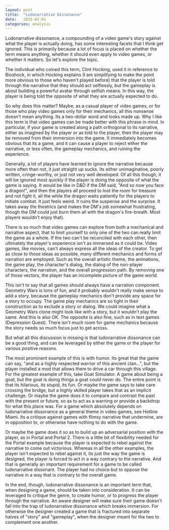 ```yaml
---
layout: post
title:  "Ludonarrative Dissonance"
date:   2015-02-01
categories: analysis
---
```


Ludonarrative dissonance, a compounding of a video game's story against what the player is actually doing, has some interesting facets that I think get ignored. This is primarily because a lot of focus is placed on whether the term means anything, whether it should even apply to video games, or whether it matters. So let's explore the topic.

The individual who coined this term, Clint Hocking, used it in reference to Bioshock, in which Hocking explains (I am simplifying to make the point more obvious to those who haven't played before) that the player is told through the narrative that they should act selflessly, but the gameplay is about building a powerful avatar through selfish means. In this way, the player is being told the opposite of what they are actually expected to do.

So why does this matter? Maybe, as a casual player of video games, or for those who play video games only for their mechanics, all this nonsense doesn't mean anything. Its a two-dollar word and looks made up. Why I like this term is that video games can be made better with this phrase in mind. In particular, if your game is created along a path orthogonal to its narrative, either as imagined by the player or as told to the player, then the player may be removed from their immersion into the game. It immediately becomes obvious that its a game, and it can cause a player to reject either the narrative, or less often, the gameplay mechanics, and ruining the experience.

Generally, a lot of players have learned to ignore the narrative because more often than not, it just straight up sucks. Its either unimaginative, poorly written, cringe-worthy, or just not very well developed. Of all this though, it will be ignored most quickly if the player is doing the opposite of what the game is saying. It would be like in D&D if the DM said, "And so now you face a dragon!", and then the players all proceed to loot the room for treasure and not fight it, all the while the dragon waits patiently for the players to initiate combat. It just feels weird. It ruins the suspense and the surprise. It takes away the theatrics (and makes the DM's job somewhat frustrating, though the DM could just burn them all with the dragon's fire-breath. Most players wouldn't enjoy that).

There is so much that video games can explore from both a mechanical and narrative aspect, that to limit yourself to only one of the two can really limit the game as a whole. If the two can't be reconciled with each other, then ultimately the player's experience isn't as immersed as it could be. Video games, like movies, can't always express all the ideas of the creator. To get as close to those ideas as possible, many different mechanics and forms of narration are employed. Such as the overall artistic theme, the animations, the game play, the character's dialog, the dialog of the non-player characters, the narration, and the overall progression path. By removing one of those vectors, the player has an incomplete picture of the game world.

This isn't to say that all games should always have a narration component. Geometry Wars is tons of fun, and it probably wouldn't really make sense to add a story, because the gameplay mechanics don't provide any space for a story to occupy. The game play mechanics are so tight in their construction as to exclude a story or dialog. We could imagine what a Geometry Wars clone might look like with a story, but it wouldn't play the same. And this is also OK. The opposite is also fine, such as in text games (Depression Quest). There isn't much room for game mechanics because the story needs so much focus just to get across.

But what all this discussion is missing is that ludonarrative dissonance can be a good thing, and can be leveraged by either the game or the player for various positive reasons.

The most prominent example of this is with humor. Its great that the game can say, "and as a highly respected warrior of this ancient clan...", but the player installed a mod that allows them to drive a car through this village. For the greatest example of this, take Goat Simulator. A game about being a goat, but the goat is doing things a goat could never do. The entire point is that its hilarious, its stupid, its fun. Or maybe the game says to take care crossing the bridge, but a highly skilled player takes that as an implicit challenge. Or maybe the game does it to compare and contrast the past with the present or future, so as to act as a warning or provide a backdrop for what this place was. For a game which absolutely depends on ludonarrative dissonance as a general theme in video games, see Hotline Miami. Its a critique against games with flimsy narrative that undermine, are in opposition to, or otherwise have nothing to do with the game.

Or maybe the game does it so as to build up an adversarial position with the player, as in Portal and Portal 2. There is a little bit of flexibility needed for the Portal example because the player is expected to rebel against the narrative to come out victorious. Whereas in all the other examples, the player isn't expected to rebel against it, its just the way the game is designed, the player is forced to act in a way contrary to the narrative. And that is generally an important requirement for a game to be called ludonarrative dissonant. The player had no choice but to oppose the narrative in a way that is contrary to the overall game.

In the end, though, ludonarrative dissonance is an important term that, when designing a game, should be taken into consideration. It can be leveraged to critique the genre, to create humor, or to progress the player through the narrative. An aware designer will make sure their game doesn't fall into the trap of ludonarrative dissonance which breaks immersion. For otherwise the designer created a game that is fractured into separate halves of "story" and "gameplay", when the designer meant for the two to complement one another.